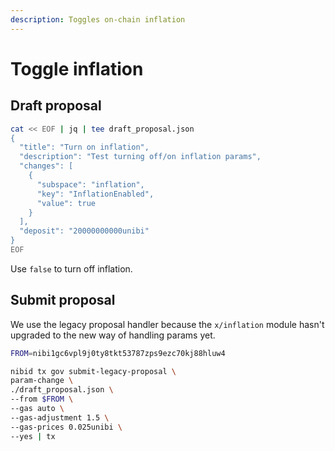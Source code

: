```yaml
---
description: Toggles on-chain inflation
---
```


# Toggle inflation

## Draft proposal

```bash
cat << EOF | jq | tee draft_proposal.json
{
  "title": "Turn on inflation",
  "description": "Test turning off/on inflation params",
  "changes": [
    {
      "subspace": "inflation",
      "key": "InflationEnabled",
      "value": true
    }
  ],
  "deposit": "20000000000unibi"
}
EOF
```

Use `false` to turn off inflation.&#x20;

## Submit proposal

We use the legacy proposal handler because the `x/inflation` module hasn't upgraded to the new way of handling params yet.&#x20;

```bash
FROM=nibi1gc6vpl9j0ty8tkt53787zps9ezc70kj88hluw4

nibid tx gov submit-legacy-proposal \
param-change \
./draft_proposal.json \
--from $FROM \
--gas auto \
--gas-adjustment 1.5 \
--gas-prices 0.025unibi \
--yes | tx
```
